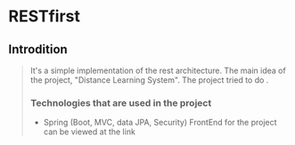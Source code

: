 # RESTfirst
## Introdition
>It's a simple implementation of the rest architecture. The main idea of the project, "Distance Learning System". The project tried to do .
>### Technologies that are used in the project
>* Spring (Boot, MVC, data JPA, Security)
>FrontEnd for the project can be viewed at the link 
